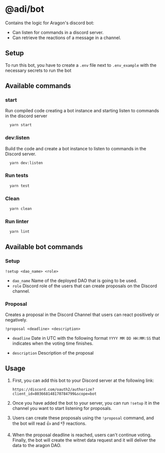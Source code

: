 # @adi/bot

Contains the logic for Aragon's discord bot:

- Can listen for commands in a discord server.
- Can retrieve the reactions of a message in a channel.

## Setup

To run this bot, you have to create a `.env` file next to `.env_example` with the necessary secrets to run the bot

## Available commands

### start

Run compiled code creating a bot instance and starting listen to commands in the discord server

```sh
  yarn start
```

### dev:listen

Build the code and create a bot instance to listen to commands in the Discord server.

```sh
  yarn dev:listen 
```

### Run tests

```sh
  yarn test
```

### Clean

```sh
  yarn clean 
```

### Run linter

```sh
  yarn lint
```

## Available bot commands

### Setup

```
!setup <dao_name> <role>
```

- `dao_name` Name of the deployed DAO that is going to be used.
- `role` Discord role of the users that can create proposals on the Discord channel.

### Proposal
Creates a proposal in the Discord Channel that users can react positively or negatively.

```
!proposal <deadline> <description>
```

- `deadline` Date in UTC with the following format `YYYY MM DD HH:MM:SS` that indicates when the voting time finishes.

- `description` Description of the proposal

## Usage

1. First, you can add this bot to your Discord server at the following link:

    ```https://discord.com/oauth2/authorize?client_id=803668148170784799&scope=bot```
    
2. Once you have added the bot to your server, you can run `!setup` it in the channel you want to start listening for proposals.
   
3. Users can create these proposals using the `!proposal` command, and the bot will read :thumbsup: and :thumbsdown: reactions.
   
4. When the proposal deadline is reached, users can't continue voting. Finally, the bot will create the witnet data request and it will deliver the data to the aragon DAO.
